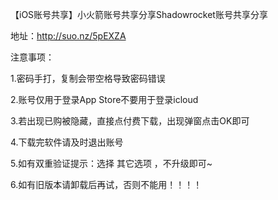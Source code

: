 【iOS账号共享】小火箭账号共享分享Shadowrocket账号共享分享

地址：http://suo.nz/5pEXZA

注意事项：

1.密码手打，复制会带空格导致密码错误

2.账号仅用于登录App Store不要用于登录icloud

3.若出现已购被隐藏，直接点付费下载，出现弹窗点击OK即可

4.下载完软件请及时退出账号

5.如有双重验证提示：选择 其它选项 ，不升级即可~

6.如有旧版本请卸载后再试，否则不能用！！！！
